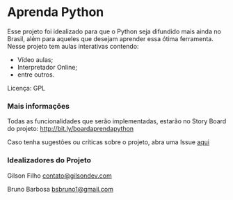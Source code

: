 # Aprenda Python

Esse projeto foi idealizado para que o Python seja difundido mais ainda no Brasil, além para aqueles que
desejam aprender essa ótima ferramenta. Nesse projeto tem aulas interativas contendo:

 - Vídeo aulas;
 - Interpretador Online;
 - entre outros.

Licença: GPL

### Mais informações

Todas as funcionalidades que serão implementadas, estarão no Story Board do projeto: http://bit.ly/boardaprendapython

Caso tenha sugestões ou críticas sobre o projeto, abra uma Issue [aqui](https://github.com/gilsondev/aprendapython/issues)

### Idealizadores do Projeto
Gilson Filho <contato@gilsondev.com>

Bruno Barbosa <bsbruno1@gmail.com>
